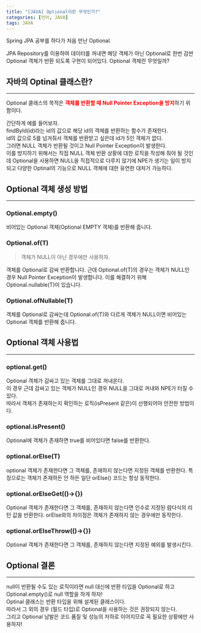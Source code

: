 ```yaml
---
title: "[JAVA] Optional이란 무엇인가?"
categories: [언어, JAVA]
tags: JAVA
---
```


Spring JPA 공부를 하다가 처음 만난 Optional.<br>

JPA Repository를 이용하여 데이터를 꺼내면 해당 객체가 아닌 Optional로 한번 감싼 Optional 객체가 반환 되도록 구현이 되어있다.
Optional 객체란 무엇일까?

## 자바의 Optinal 클래스란?

---

Optional 클래스의 목적은 <span style="color:red">**객체를 반환할 때 Null Pointer Exception을 방지**</span>하기 위함이다.

간단하게 예를 들어보자.<br>
findById(id)라는 id의 값으로 해당 id의 객체를 반환하는 함수가 존재한다.<br>
id의 값으로 5를 넘겨줘서 객체를 반환받고 싶은데 id가 5인 객체가 없다.<br>
그러면 NULL 객체가 반환될 것이고 Null Pointer Exception이 발생한다.<br>
이를 방지하기 위해서는 직접 NULL 객체 반환 상황에 대한 로직을 작성해 줘야 될 것인데
Optional을 사용하면 NULL을 직접적으로 다루지 않기에 NPE가 생기는 일이 방지되고 다양한 Optinal의 기능으로 NULL 객체에 대한 유연한 대처가 가능하다.

## Optional 객체 생성 방법

---

### Optional.empty()
비어있는 Optional 객체(Optional EMPTY 객체)를 반환해 줍니다.

### Optional.of(T)

>객체가 NULL이 아닌 경우에만 사용하자.

객체를 Optional로 감싸 반환합니다.
근데 Optional.of(T)의 경우는 객체가 NULL인 경우 Null Pointer Exception이 발생합니다. 이를 해결하기 위해 Optional.nullable(T)이 있습니다.

### Optional.ofNullable(T)

객체를 Optional로 감싸는데 Optional.of(T)와 다르게 객체가 NULL이면 비어있는 Optional 객체를 반환해 줍니다.

## Optional 객체 사용법

---

### optional.get()

Optional 객체가 감싸고 있는 객체를 그대로 꺼내온다.<br>
이 경우 근데 감싸고 있는 객체가 NULL인 경우 NULL을 그대로 꺼내와 NPE가 터질 수 있다.<br>
따라서 객체가 존재하는지 확인하는 로직(isPresent 같은)이 선행되어야 안전한 방법이다.

### optional.isPresent()

Optional에 객체가 존재하면 true를 비어있다면 false를 반환한다.

### optional.orElse(T)

optional 객체가 존재한다면 그 객체를, 존재하지 않는다면 지정된 객체를 반환한다.
특징으로는 객체가 존재하든 안 하든 일단 orElse() 코드는 항상 동작한다.

### optional.orElseGet(()->{})

Optional 객체가 존재한다면 그 객체를, 존재하지 않는다면 인수로 지정된 람다식의 리턴 값을 반환한다.
orElse와의 차이점은 객체가 존재하지 않는 경우에만 동작한다.

### optional.orElseThrow(()->{})

Optional 객체가 존재한다면 그 객체를, 존재하지 않는다면 지정된 예외를 발생시킨다.

## Optional 결론

---

null이 반환될 수도 있는 로직이라면 null 대신에 반환 타입을 Optional로 하고 Optional.empty()로 null 역할을 하게 하자!<br>
Optinal 클래스는 반환 타입을 위해 설계된 클래스이다.<br>
따라서 그 외의 경우 (필드 타입)로 Optional을 사용하는 것은 권장되지 않는다.<br>
그리고 Optional 남발은 코드 품질 및 성능의 저하로 이어지므로 꼭 필요한 상황에만 사용하자!